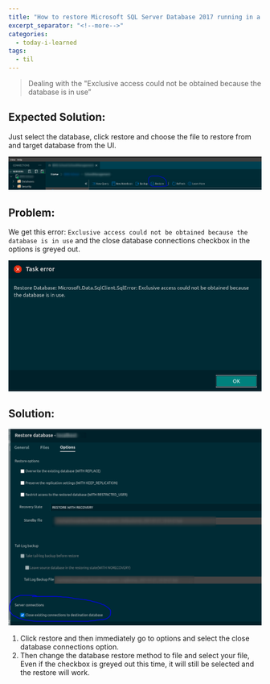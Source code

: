 ```yaml
---
title: "How to restore Microsoft SQL Server Database 2017 running in a linux docker container with Azure Data Studio"
excerpt_separator: "<!--more-->"
categories:
  - today-i-learned
tags:
  - til
---
```


> Dealing with the "Exclusive access could not be obtained because the database is in use”

<!--more-->

## Expected Solution:

Just select the database, click restore and choose the file to restore from and target database from the UI.

![expected-image](/assets/images/27jan2021/expected.png)

## Problem:

We get this error: `Exclusive access could not be obtained because the database is in use` and the close database
connections checkbox in the options is greyed out.

![error-image](/assets/images/27jan2021/error.png)

## Solution:

![error-image](/assets/images/27jan2021/options.png)

1. Click restore and then immediately go to options and select the close database connections option.
2. Then change the database restore method to file and select your file, Even if the checkbox
   is greyed out this time, it will still be selected and the restore will work.
